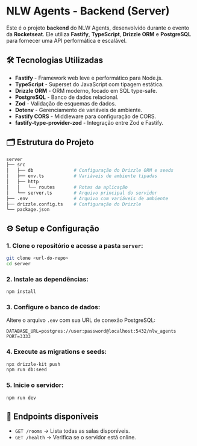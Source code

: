 # NLW Agents - Backend (Server)

Este é o projeto **backend** do NLW Agents, desenvolvido durante o evento da **Rocketseat**. Ele utiliza **Fastify**, **TypeScript**, **Drizzle ORM** e **PostgreSQL** para fornecer uma API performática e escalável.

## 🛠 Tecnologias Utilizadas

- **Fastify** - Framework web leve e performático para Node.js.
- **TypeScript** - Superset do JavaScript com tipagem estática.
- **Drizzle ORM** - ORM moderno, focado em SQL type-safe.
- **PostgreSQL** - Banco de dados relacional.
- **Zod** - Validação de esquemas de dados.
- **Dotenv** - Gerenciamento de variáveis de ambiente.
- **Fastify CORS** - Middleware para configuração de CORS.
- **fastify-type-provider-zod** - Integração entre Zod e Fastify.

## 🗂 Estrutura do Projeto

```bash
server
├── src
│   ├── db               # Configuração do Drizzle ORM e seeds
│   ├── env.ts           # Variáveis de ambiente tipadas
│   ├── http
│   │   └── routes       # Rotas da aplicação
│   └── server.ts        # Arquivo principal do servidor
├── .env                 # Arquivo com variáveis de ambiente
├── drizzle.config.ts    # Configuração do Drizzle
└── package.json
```

## ⚙️ Setup e Configuração

### 1. Clone o repositório e acesse a pasta `server`:

```bash
git clone <url-do-repo>
cd server
```

### 2. Instale as dependências:

```bash
npm install
```

### 3. Configure o banco de dados:

Altere o arquivo `.env` com sua URL de conexão PostgreSQL:

```
DATABASE_URL=postgres://user:password@localhost:5432/nlw_agents
PORT=3333
```

### 4. Execute as migrations e seeds:

```bash
npx drizzle-kit push
npm run db:seed
```

### 5. Inicie o servidor:

```bash
npm run dev
```

## 🔗 Endpoints disponíveis

- `GET /rooms` → Lista todas as salas disponíveis.
- `GET /health` → Verifica se o servidor está online.
